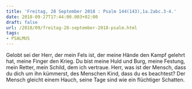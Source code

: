 ```yaml
---
title: 'Freitag, 28 September 2018 : Psalm 144(143),1a.2abc.3-4.'
date: 2018-09-27T17:44:00.003+02:00
draft: false
url: /2018/09/freitag-28-september-2018-psalm.html
tags: 
- PSALMUS
---
```


Gelobt sei der Herr, der mein Fels ist, der meine Hände den Kampf gelehrt hat, meine Finger den Krieg. Du bist meine Huld und Burg, meine Festung, mein Retter, mein Schild, dem ich vertraue. Herr, was ist der Mensch, dass du dich um ihn kümmerst, des Menschen Kind, dass du es beachtest? Der Mensch gleicht einem Hauch, seine Tage sind wie ein flüchtiger Schatten.